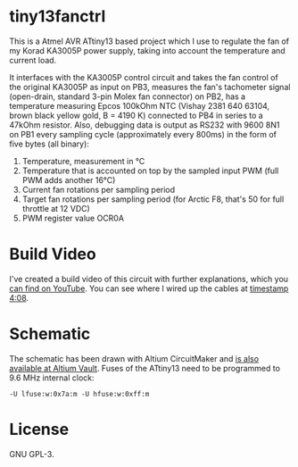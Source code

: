# tiny13fanctrl
This is a Atmel AVR ATtiny13 based project which I use to regulate the fan of
my Korad KA3005P power supply, taking into account the temperature and current
load.

It interfaces with the KA3005P control circuit and takes the fan control of the
original KA3005P as input on PB3, measures the fan's tachometer signal
(open-drain, standard 3-pin Molex fan connector) on PB2, has a temperature
measuring Epcos 100kOhm NTC (Vishay 2381 640 63104, brown black yellow gold, B
= 4190 K) connected to PB4 in series to a 47kOhm resistor. Also, debugging data
is output as RS232 with 9600 8N1 on PB1 every sampling cycle (approximately
every 800ms) in the form of five bytes (all binary):

  1. Temperature, measurement in °C
  2. Temperature that is accounted on top by the sampled input PWM (full PWM adds another 16°C)
  3. Current fan rotations per sampling period
  4. Target fan rotations per sampling period (for Arctic F8, that's 50 for full throttle at 12 VDC)
  5. PWM register value OCR0A

# Build Video
I've created a build video of this circuit with further explanations, which you
[can find on YouTube](https://www.youtube.com/watch?v=_cuEG-wj89E). You can see
where I wired up the cables at [timestamp 4:08](https://youtu.be/_cuEG-wj89E?t=248).

# Schematic
The schematic has been drawn with Altium CircuitMaker and [is also available at
Altium Vault](https://workspace.circuitmaker.com/Projects/Details/johndoe31415/tiny13fanctrl).
Fuses of the ATtiny13 need to be programmed to 9.6 MHz internal clock:

```-U lfuse:w:0x7a:m -U hfuse:w:0xff:m```

# License
GNU GPL-3.
